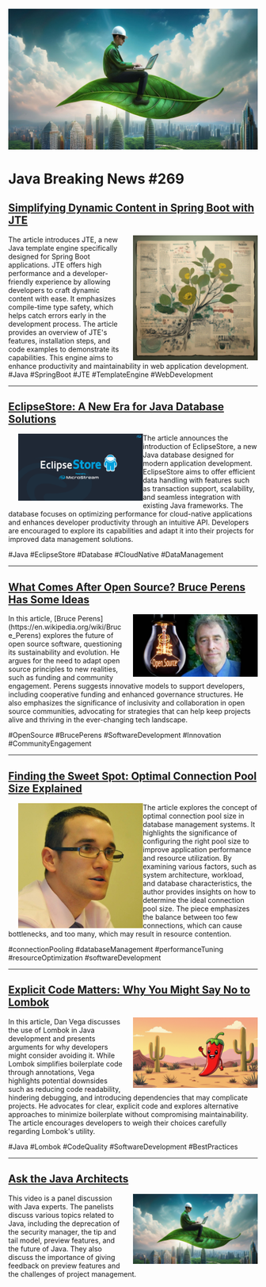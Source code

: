 ![Java to Jakarta](img/Java2Jakarta.png)

# Java Breaking News #269
## [Simplifying Dynamic Content in Spring Boot with JTE](https://foojay.io/today/spring-boot-java-template-engine-jte/)

<div style="float: right; margin-left: 20px; width: 50%">
  <img src="img/Spring%20Boot%20JTE.png" alt="Spring Boot JTE">
</div>
The article introduces JTE, a new Java template engine specifically designed for Spring Boot applications. JTE offers high performance and a developer-friendly experience by allowing developers to craft dynamic content with ease. It emphasizes compile-time type safety, which helps catch errors early in the development process. The article provides an overview of JTE's features, installation steps, and code examples to demonstrate its capabilities. This engine aims to enhance productivity and maintainability in web application development.
<!-- Hash Tags -->
#Java #SpringBoot #JTE #TemplateEngine #WebDevelopment

---
## [EclipseStore: A New Era for Java Database Solutions](https://www.infoq.com/news/2024/11/java-database-eclipsestore/?utm_campaign=infoq_content&utm_source=infoq&utm_medium=feed&utm_term=Java)

<div style="float: left; margin-left: 20px; width: 50%">
  <img src="img/image.png" alt="EclipseStore">
</div>
The article announces the introduction of EclipseStore, a new Java database designed for modern application development. EclipseStore aims to offer efficient data handling with features such as transaction support, scalability, and seamless integration with existing Java frameworks. The database focuses on optimizing performance for cloud-native applications and enhances developer productivity through an intuitive API. Developers are encouraged to explore its capabilities and adapt it into their projects for improved data management solutions.
  
<!-- Hash Tags -->
#Java #EclipseStore #Database #CloudNative #DataManagement

---
## [What Comes After Open Source? Bruce Perens Has Some Ideas](https://thenewstack.io/what-comes-after-open-source-bruce-perens-has-some-ideas/)

<div style="float: right; margin-left: 20px; width: 50%;">
  <img src="img/post-open.jpeg" alt="Post-Open">
</div>
In this article, [Bruce Perens](https://en.wikipedia.org/wiki/Bruce_Perens) explores the future of open source software, questioning its sustainability and evolution. He argues for the need to adapt open source principles to new realities, such as funding and community engagement. Perens suggests innovative models to support developers, including cooperative funding and enhanced governance structures. He also emphasizes the significance of inclusivity and collaboration in open source communities, advocating for strategies that can help keep projects alive and thriving in the ever-changing tech landscape.

<!-- Hash Tags -->
#OpenSource #BrucePerens #SoftwareDevelopment #Innovation #CommunityEngagement

---
## [Finding the Sweet Spot: Optimal Connection Pool Size Explained](https://vladmihalcea.com/optimal-connection-pool-size/)

<div style="float: left; margin-left: 20px; width: 50%;">
  <img src="img/VladMihalcea.jpg" alt="Optimal Connection Pool">
</div>
The article explores the concept of optimal connection pool size in database management systems. It highlights the significance of configuring the right pool size to improve application performance and resource utilization. By examining various factors, such as system architecture, workload, and database characteristics, the author provides insights on how to determine the ideal connection pool size. The piece emphasizes the balance between too few connections, which can cause bottlenecks, and too many, which may result in resource contention.

<!-- Hash Tags -->
#connectionPooling #databaseManagement #performanceTuning #resourceOptimization #softwareDevelopment

---
## [Explicit Code Matters: Why You Might Say No to Lombok](https://www.danvega.dev/blog/no-lombok)

<div style="float: right; margin-left: 20px; width: 50%;">
  <img src="img/no_lombok_cover.png" alt="No Lombok">
</div>

In this article, Dan Vega discusses the use of Lombok in Java development and presents arguments for why developers might consider avoiding it. While Lombok simplifies boilerplate code through annotations, Vega highlights potential downsides such as reducing code readability, hindering debugging, and introducing dependencies that may complicate projects. He advocates for clear, explicit code and explores alternative approaches to minimize boilerplate without compromising maintainability. The article encourages developers to weigh their choices carefully regarding Lombok's utility.

<!-- Hash Tags -->
#Java #Lombok #CodeQuality #SoftwareDevelopment #BestPractices

---
## [Ask the Java Architects](https://www.youtube.com/watch?v=SPc9YpLsYo8)

<div style="float: right; margin-left: 20px; width: 50%;">
  <img src="img/Java2Jakarta.png" alt="Java to Jakarta">
</div>
This video is a panel discussion with Java experts. The panelists discuss various topics related to Java, including the deprecation of the security manager, the tip and tail model, preview features, and the future of Java. They also discuss the importance of giving feedback on preview features and the challenges of project management.
